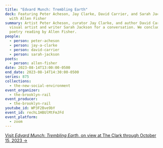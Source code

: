 ```yaml
---
title: "Edvard Munch: Trembling Earth"
deck: Featuring Peter Acheson, Jay Clarke, David Carrier, and Sarah Jackson,
  with Allen Fisher
summary: Artist Peter Acheson, curator Jay Clarke, and author David Carrier join
  visual artist and writer Sarah Jackson for a conversation. We conclude with a
  poetry reading by Allen Fisher.
people:
  - person: peter-acheson
  - person: jay-a-clarke
  - person: david-carrier
  - person: sarah-jackson
poets:
  - person: allen-fisher
date: 2023-08-14T13:00:00-0500
end_date: 2023-08-14T14:30:00-0500
series: 875
collections:
  - the-new-social-environment
event_organizer:
  - the-brooklyn-rail
event_producer:
  - the-brooklyn-rail
youtube_id: WP3F2Bve9bY
event_id: rechL1HBUlMtFmJFd
event_platform:
  - zoom
---
```

[V﻿isit *Edvard Munch: Trembling Earth*, on view at The Clark through October 15, 2023 →](https://www.clarkart.edu/exhibition/detail/edvard-munch-trembling-earth)